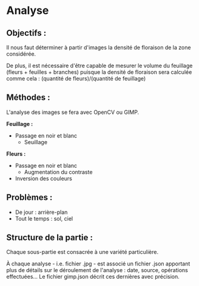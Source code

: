 # Analyse

## Objectifs :
Il nous faut déterminer à partir d'images la densité de floraison de la zone 
considérée.

De plus, il est nécessaire d'être capable de mesurer le volume du feuillage 
(fleurs + feuilles + branches) puisque la densité de floraison sera calculée 
comme cela :  (quantité de fleurs)/(quantité de feuillage)

## Méthodes :
L'analyse des images se fera avec OpenCV ou GIMP.

**Feuillage :**
* Passage en noir et blanc
    * Seuillage

**Fleurs :**
* Passage en noir et blanc
    * Augmentation du contraste
* Inversion des couleurs

## Problèmes :
* De jour : arrière-plan
* Tout le temps : sol, ciel

## Structure de la partie :
Chaque sous-partie est consacrée à une variété particulière.

À chaque analyse - i.e. fichier .jpg - est associé un fichier .json apportant 
plus de détails sur le déroulement de l'analyse : date, source, opérations effectuées... 
Le fichier gimp.json décrit ces dernières avec précision.
